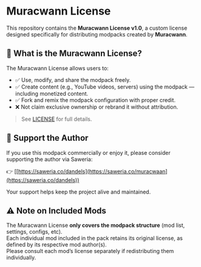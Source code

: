 # Muracwann License

This repository contains the **Muracwann License v1.0**, a custom license designed specifically for distributing modpacks created by **Muracwann**.

## 📜 What is the Muracwann License?

The Muracwann License allows users to:

- ✅ Use, modify, and share the modpack freely.
- ✅ Create content (e.g., YouTube videos, servers) using the modpack — including monetized content.
- ✅ Fork and remix the modpack configuration with proper credit.
- ❌ Not claim exclusive ownership or rebrand it without attribution.

> See [LICENSE](./LICENSE) for full details.

## 💸 Support the Author

If you use this modpack commercially or enjoy it, please consider supporting the author via Saweria:

👉 [[https://saweria.co/dandels](https://saweria.co/muracwaan](https://saweria.co/dandels))

Your support helps keep the project alive and maintained.

## ⚠️ Note on Included Mods

The Muracwann License **only covers the modpack structure** (mod list, settings, configs, etc).  
Each individual mod included in the pack retains its original license, as defined by its respective mod author(s).  
Please consult each mod’s license separately if redistributing them individually.
